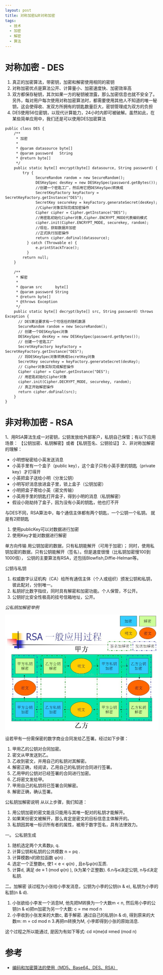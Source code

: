 ```yaml
---
layout: post
title: 对称加密&非对称加密
tags:
  - 技术
  - 加密
  - 解密
  - 算法
---
```


# 对称加密 - DES

1. 真正的加密算法，带密钥，加密和解密使用相同的密钥
1. 对称加密优点是算法公开、计算量小、加密速度快、加密效率高
1. 双方都保存秘钥，其次如果一方的秘钥被泄露，那么加密信息也就不安全了。另外，每对用户每次使用对称加密算法时，都需要使用其他人不知道的唯一秘钥，这会使得收、发双方所拥有的钥匙数量巨大，密钥管理成为双方的负担
1. DES使用56位密钥，以现代计算能力，24小时内即可被破解。虽然如此，在某些简单应用中，我们还是可以使用DES加密算法

```
public class DES {  
    /**
     * 加密
     *
     * @param datasource byte[]
     * @param password   String
     * @return byte[]
     */  
    public static byte[] encrypt(byte[] datasource, String password) {  
        try {  
              SecureRandom random = new SecureRandom();  
              DESKeySpec desKey = new DESKeySpec(password.getBytes());  
              //创建一个密匙工厂，然后用它把DESKeySpec转换成  
              SecretKeyFactory keyFactory = SecretKeyFactory.getInstance("DES");  
              SecretKey securekey = keyFactory.generateSecret(desKey);  
              //Cipher对象实际完成加密操作  
              Cipher cipher = Cipher.getInstance("DES");  
              //用密匙初始化Cipher对象,Cipher.ENCRYPT_MODE代表编码模式  
              cipher.init(Cipher.ENCRYPT_MODE, securekey, random);  
              //现在，获取数据并加密  
              //正式执行加密操作  
              return cipher.doFinal(datasource);  
          } catch (Throwable e) {  
              e.printStackTrace();  
          }  
        return null;  
    }  

    /**
     * 解密
     *
     * @param src      byte[]
     * @param password String
     * @return byte[]
     * @throws Exception
     */  
    public static byte[] decrypt(byte[] src, String password) throws Exception {  
      // DES算法要求有一个可信任的随机数源  
      SecureRandom random = new SecureRandom();  
      // 创建一个DESKeySpec对象  
      DESKeySpec desKey = new DESKeySpec(password.getBytes());  
      // 创建一个密匙工厂  
      SecretKeyFactory keyFactory = SecretKeyFactory.getInstance("DES");  
      // 将DESKeySpec对象转换成SecretKey对象  
      SecretKey securekey = keyFactory.generateSecret(desKey);  
      // Cipher对象实际完成解密操作  
      Cipher cipher = Cipher.getInstance("DES");  
      // 用密匙初始化Cipher对象  
      cipher.init(Cipher.DECRYPT_MODE, securekey, random);  
      // 真正开始解密操作  
      return cipher.doFinal(src);  
    }  
}  
```

# 非对称加密 - RSA

1、用RSA算法生成一对密钥，公钥发放给外部客户，私钥自己保管；有以下应用场景：
     【公钥加密、私钥解密】或者【私钥签名、公钥验证】
2、非对称加解密的理解：

- 小明想秘密给小英发送消息
- 小英手里有一个盒子（public key），这个盒子只有小英手里的钥匙（private key）才打得开
- 小英把盒子送给小明（分发公钥）
- 小明写好消息放进盒子里，锁上盒子（公钥加密）
- 小明把盒子寄给小英（密文传输）
- 小英用手里的钥匙打开盒子，得到小明的消息（私钥解密）
- 假设小刚劫持了盒子，因为没有小英的钥匙，他也打不开


与DES不同，RSA算法中，每个通信主体都有两个钥匙，一个公钥一个私钥。
就是有2把钥匙
1. 使用publicKey可以对数据进行加密
2. 使用Key才能对数据进行解密

单方向传输
用公钥加密的数据，只有私钥能解开（可用于加密）；
同时，使用私钥加密的数据，只有公钥能解开（签名）。但是速度很慢（比私钥加密慢100到1000倍），
公钥的主要算法有RSA，还包括Blowfish,Diffie-Helman等。

公钥与私钥
1. 权威数字认证机构（CA）给所有通信主体（个人或组织）颁发公钥和私钥，彼此配对，分别唯一。
2. 私钥好比数字指纹，同时具有解密和加密功能。个人保管，不公开。
3. 公钥好比安全性极高的挂号信箱地址，公开。

*公私钥加解密举例*

![](/images/20160122203001725.jpeg)

设若甲有一份需保密的数字商业合同发给乙签署。经过如下步骤：
 1. 甲用乙的公钥对合同加密。
 2. 密文从甲发送到乙。
 3. 乙收到密文，并用自己的私钥对其解密。
 4. 解密正确，经阅读，乙用自己的私钥对合同进行签署。
 5. 乙用甲的公钥对已经签署的合同进行加密。
 6. 乙将密文发给甲。
 7. 甲用自己的私钥将已签署合同解密。
 8. 解密正确，确认签署。

公私钥加解密说明
从以上步骤，我们知道：
 1. 用公钥加密的密文能且只能用与其唯一配对的私钥才能解开。
 2. 如果某份密文被解开，那么肯定是密文的目标信息主体解开的。
 3. 私钥因其唯一标识所有者的属性，被用于数字签名，具有法律效力。


一。 公私钥生成
1. 随机选定两个大素数p, q.
2. 计算公钥和私钥的公共模数 n = pq .
3. 计算模数n的欧拉函数 φ(n) .
4. 选定一个正整数e, 使1 < e < φ(n) , 且e与φ(n)互质.
5. 计算d, 满足 de ≡ 1  (mod φ(n) ), (k为某个正整数).
6.n与e决定公钥, n与d决定私钥.

二。加解密
该过程为小张给小李发消息，公钥为小李的公钥(n & e), 私钥为小李的私钥(n & d).
1. 小张欲给小李发一个消息M, 他先把M转换为一个大数m < n, 然后用小李的公钥(n & e)把m加密为另一个大数:
  c = me    mod n
2. 小李收到小张发来的大数c, 着手解密. 通过自己的私钥(n & d), 得到原来的大数m:
  m = cd    mod n
3.再把m转换为M, 小李即得到小张的原始消息.

这个过程之所以能通过, 是因为有如下等式:
  cd ≡(me)d ≡med    (mod n)

# 参考

 - [编码和加密算法的使用（MD5、Base64、DES、RSA）](https://blog.csdn.net/program008/article/details/50563944)
